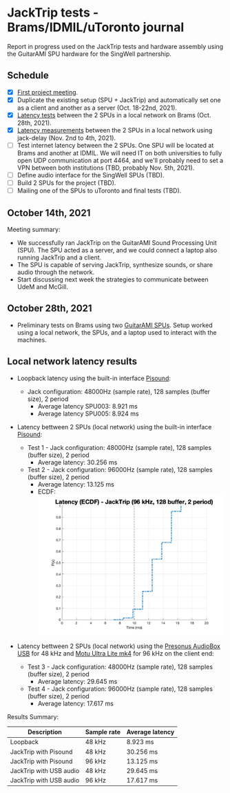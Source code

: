 # JackTrip tests - Brams/IDMIL/uToronto journal

Report in progress used on the JackTrip tests and hardware assembly using the GuitarAMI SPU hardware for the SingWell partnership.

## Schedule

- [X] [First project meeting](#october-14th-2021).
- [X] Duplicate the existing setup (SPU + JackTrip) and automatically set one as a client and another as a server (Oct. 18-22nd, 2021).
- [X] [Latency tests](#october-28th-2021) between the 2 SPUs in a local network on Brams (Oct. 28th, 2021).
- [X] [Latency measurements](#local-network-latency-results) between the 2 SPUs in a local network using jack-delay (Nov. 2nd to 4th, 2021).
- [ ] Test internet latency between the 2 SPUs. One SPU will be located at Brams and another at IDMIL. We will need IT on both universities to fully open UDP communication at port 4464, and we'll probably need to set a VPN between both institutions (TBD, probably Nov. 5th, 2021).
- [ ] Define audio interface for the SingWell SPUs (TBD).
- [ ] Build 2 SPUs for the project (TBD).
- [ ] Mailing one of the SPUs to uToronto and final tests (TBD).

## October 14th, 2021

Meeting summary:

- We successfully ran JackTrip on the GuitarAMI Sound Processing Unit (SPU). The SPU acted as a server, and we could connect a laptop also running JackTrip and a client.
- The SPU is capable of serving JackTrip, synthesize sounds, or share audio through the network.
- Start discussing next week the strategies to communicate between UdeM and McGill.

## October 28th, 2021

- Preliminary tests on Brams using two [GuitarAMI SPUs](https://github.com/edumeneses/GuitarAMI/blob/jacktrip/docs/SPU_user_guide.md). Setup worked using a local network, the SPUs, and a laptop used to interact with the machines.

## Local network latency results

- Loopback latency using the built-in interface [Pisound](https://blokas.io/pisound/):
  - Jack configuration: 48000Hz (sample rate), 128 samples (buffer size), 2 period
    - Average latency SPU003: 8.921 ms
    - Average latency SPU005: 8.924 ms

- Latency bettween 2 SPUs (local network) using the built-in interface [Pisound](https://blokas.io/pisound/):
  - Test 1 - Jack configuration: 48000Hz (sample rate), 128 samples (buffer size), 2 period
    - Average latency: 30.256 ms
  - Test 2 - Jack configuration: 96000Hz (sample rate), 128 samples (buffer size), 2 period
    - Average latency: 13.125 ms
    - ECDF: ![Latency (ECDF) - JackTrip (96 kHz, 128 buffer, 2 period)](latency_test.png)

- Latency bettween 2 SPUs (local network) using the [Presonus AudioBox USB](https://www.presonus.com/products/audiobox-usb) for 48 kHz and [Motu Ultra Lite  mk4](https://motu.com/en-us/news/introducing-the-ultralite-mk4/) for 96 kHz on the client end:
  - Test 3 - Jack configuration: 48000Hz (sample rate), 128 samples (buffer size), 2 period
    - Average latency: 29.645 ms
  - Test 4 - Jack configuration: 96000Hz (sample rate), 128 samples (buffer size), 2 period
    - Average latency: 17.617 ms

Results Summary:

| Description             | Sample rate | Average latency |
| ----------------------- | ----------- | --------------- |
| Loopback                | 48 kHz      | 8.923 ms        |
| JackTrip with Pisound   | 48 kHz      | 30.256 ms       |
| JackTrip with Pisound   | 96 kHz      | 13.125 ms       |
| JackTrip with USB audio | 48 kHz      | 29.645 ms       |
| JackTrip with USB audio | 96 kHz      | 17.617 ms       |
